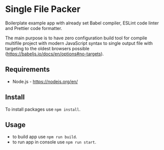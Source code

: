 # Single File Packer

Boilerplate example app with already set Babel compiler, ESLint code linter and Prettier code formatter.

The main purpose is to have zero configuration build tool for compile multifile project with modern JavaScript syntax to single output file with targeting to the oldest browsers possible (https://babeljs.io/docs/en/options#no-targets).

## Requirements

- Node.js - https://nodejs.org/en/

## Install

To install packages use `npm install`.

## Usage

- to build app use `npm run build`.
- to run app in console use `npm run start`.
